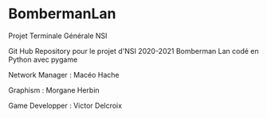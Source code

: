 # BombermanLan
Projet Terminale Générale NSI

Git Hub Repository pour le projet d'NSI 2020-2021 Bomberman Lan codé en Python avec pygame

Network Manager : Macéo Hache

Graphism : Morgane Herbin

Game Developper : Victor Delcroix
